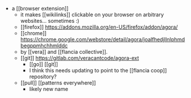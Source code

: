 - a [[browser extension]]
	- it makes [[wikilinks]] clickable on your browser on arbitrary websites... sometimes :)
	- [[firefox]] https://addons.mozilla.org/en-US/firefox/addon/agora/
	- [[chrome]] https://chrome.google.com/webstore/detail/agora/joalfhedjllnlphmdbegppmhchhmlddc
	- by [[vera]] and [[flancia collective]].
	- [[git]] https://gitlab.com/veracantcode/agora-ext
		- [[go]] [[git]]
		- I think this needs updating to point to the [[flancia coop]] repository?
	- [[pull]] [[patterns everywhere]]
		- likely new name